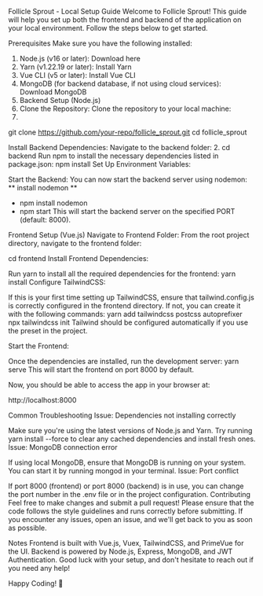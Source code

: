 Follicle Sprout - Local Setup Guide
Welcome to Follicle Sprout! This guide will help you set up both the frontend and backend of the application on your local environment. Follow the steps below to get started.

Prerequisites
Make sure you have the following installed:

1. Node.js (v16 or later): Download here
2. Yarn (v1.22.19 or later): Install Yarn
3. Vue CLI (v5 or later): Install Vue CLI
4. MongoDB (for backend database, if not using cloud services): Download MongoDB
5. Backend Setup (Node.js)
6. Clone the Repository: Clone the repository to your local machine:
1. 
git clone https://github.com/your-repo/follicle_sprout.git
cd follicle_sprout

Install Backend Dependencies:
Navigate to the backend folder:
2. 
cd backend
Run npm to install the necessary dependencies listed in package.json:
npm install
Set Up Environment Variables:


Start the Backend:
You can now start the backend server using nodemon:
** install nodemon **
- npm install nodemon
- npm start
This will start the backend server on the specified PORT (default: 8000).

Frontend Setup (Vue.js)
Navigate to Frontend Folder:
From the root project directory, navigate to the frontend folder:

cd frontend
Install Frontend Dependencies:

Run yarn to install all the required dependencies for the frontend:
yarn install
Configure TailwindCSS:

If this is your first time setting up TailwindCSS, ensure that tailwind.config.js is correctly configured in the frontend directory. If not, you can create it with the following commands:
yarn add tailwindcss postcss autoprefixer
npx tailwindcss init
Tailwind should be configured automatically if you use the preset in the project.

Start the Frontend:

Once the dependencies are installed, run the development server:
yarn serve
This will start the frontend on port 8000 by default.

Now, you should be able to access the app in your browser at:

http://localhost:8000


Common Troubleshooting
Issue: Dependencies not installing correctly

Make sure you're using the latest versions of Node.js and Yarn.
Try running yarn install --force to clear any cached dependencies and install fresh ones.
Issue: MongoDB connection error

If using local MongoDB, ensure that MongoDB is running on your system. You can start it by running mongod in your terminal.
Issue: Port conflict

If port 8000 (frontend) or port 8000 (backend) is in use, you can change the port number in the .env file or in the project configuration.
Contributing
Feel free to make changes and submit a pull request! Please ensure that the code follows the style guidelines and runs correctly before submitting. If you encounter any issues, open an issue, and we'll get back to you as soon as possible.

Notes
Frontend is built with Vue.js, Vuex, TailwindCSS, and PrimeVue for the UI.
Backend is powered by Node.js, Express, MongoDB, and JWT Authentication.
Good luck with your setup, and don't hesitate to reach out if you need any help!

Happy Coding! 🎉
